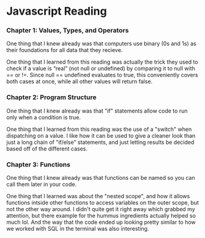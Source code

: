 # Javascript Reading

### Chapter 1: Values, Types, and Operators

One thing that I knew already was that computers use binary (0s and 1s) as their foundations for all data that they recieve. 

One thing that I learned from this reading was actually the trick they used to check if a value is “real” (not null or undefined) by comparing it to null with == or !=. Since null == undefined evaluates to true, this conveniently covers both cases at once, while all other values will return false.

### Chapter 2: Program Structure

One thing that I knew already was that "if" statements allow code to run only when a condition is true.

One thing that I learned from this reading was the use of a "switch" when dispatching on a value. I like how it can be used to give a cleaner look than just a long chain of "if/else" statements, and just letting results be decided based off of the different cases. 

### Chapter 3: Functions

One thing that I knew already was that functions can be named so you can call them later in your code.

One thing that I learned was about the "nested scope", and how it allows functions intside other functions to access variables on the outer scope, but not the other way around. I didn't quite get it right away which grabbed my attention, but there example for the hummus ingredients actually helped so much lol. And the way that the code ended up looking pretty similar to how we worked with SQL in the terminal was also interesting. 